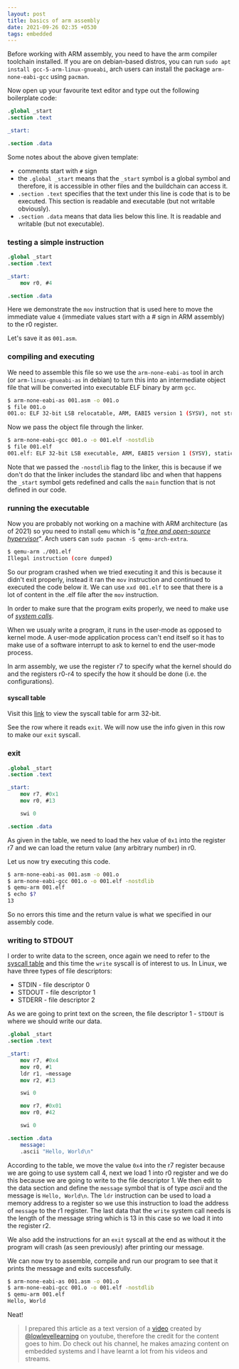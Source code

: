 ```yaml
---
layout: post
title: basics of arm assembly
date: 2021-09-26 02:35 +0530
tags: embedded
---
```


Before working with ARM assembly, you need to have the arm compiler toolchain installed. If you are on debian-based distros, you can run `sudo apt install gcc-5-arm-linux-gnueabi`, arch users can install the package `arm-none-eabi-gcc` using `pacman`.

Now open up your favourite text editor and type out the following boilerplate code:

```nasm
.global _start
.section .text

_start:

.section .data
```

Some notes about the above given template:
* comments start with `#` sign
* the `.global _start` means that the `_start` symbol is a global symbol and therefore, it is accessible in other files and the buildchain can access it.
* `.section .text` specifies that the text under this line is code that is to be executed. This section is readable and executable (but not writable obviously).
* `.section .data` means that data lies below this line. It is readable and writable (but not executable).

### testing a simple instruction

```nasm
.global _start
.section .text

_start:
    mov r0, #4

.section .data
```

Here we demonstrate the `mov` instruction that is used here to move the immediate value `4` (immediate values start with a # sign in ARM assembly) to the r0 register.

Let's save it as `001.asm`.

### compiling and executing

We need to assemble this file so we use the `arm-none-eabi-as` tool in arch (or `arm-linux-gnueabi-as` in debian) to turn this into an intermediate object file that will be converted into executable ELF binary by arm `gcc`.

```sh
$ arm-none-eabi-as 001.asm -o 001.o
$ file 001.o
001.o: ELF 32-bit LSB relocatable, ARM, EABI5 version 1 (SYSV), not stripped
```

Now we pass the object file through the linker.

```sh
$ arm-none-eabi-gcc 001.o -o 001.elf -nostdlib
$ file 001.elf
001.elf: ELF 32-bit LSB executable, ARM, EABI5 version 1 (SYSV), statically linked, not stripped
```

Note that we passed the `-nostdlib` flag to the linker, this is because if we don't do that the linker includes the standard libc and when that happens the `_start` symbol gets redefined and calls the `main` function that is not defined in our code.

### running the executable

Now you are probably not working on a machine with ARM architecture (as of 2021) so you need to install `qemu` which is "[*a free and open-source hypervisor*](https://www.qemu.org/)". Arch users can `sudo pacman -S qemu-arch-extra`.

```sh
$ qemu-arm ./001.elf
Illegal instruction (core dumped)
```

So our program crashed when we tried executing it and this is because it didn't exit properly, instead it ran the `mov` instruction and continued to executed the code below it. We can use `xxd 001.elf` to see that there is a lot of content in the .elf file after the `mov` instruction.

In order to make sure that the program exits properly, we need to make use of [*system calls*](https://en.wikipedia.org/wiki/System_call).

When we usualy write a program, it runs in the user-mode as opposed to kernel mode. A user-mode application process can't end itself so it has to make use of a software interrupt to ask to kernel to end the user-mode process.

In arm assembly, we use the register r7 to specify what the kernel should do and the registers r0-r4 to specify the how it should be done (i.e. the configurations).

#### syscall table

Visit this [link](https://chromium.googlesource.com/chromiumos/docs/+/HEAD/constants/syscalls.md#arm-32_bit_EABI) to view the syscall table for arm 32-bit.

See the row where it reads `exit`. We will now use the info given in this row to make our `exit` syscall.

### exit

```nasm
.global _start
.section .text

_start:
    mov r7, #0x1
    mov r0, #13

    swi 0

.section .data
```

As given in the table, we need to load the hex value of `0x1` into the register r7 and we can load the return value (any arbitrary number) in r0.

Let us now try executing this code.

```sh
$ arm-none-eabi-as 001.asm -o 001.o
$ arm-none-eabi-gcc 001.o -o 001.elf -nostdlib
$ qemu-arm 001.elf
$ echo $?
13
```

So no errors this time and the return value is what we specified in our assembly code.

### writing to STDOUT

I order to write data to the screen, once again we need to refer to the [syscall table](https://chromium.googlesource.com/chromiumos/docs/+/HEAD/constants/syscalls.md#arm-32_bit_EABI) and this time the `write` syscall is of interest to us. In Linux, we have three types of file descriptors:

* STDIN - file descriptor 0
* STDOUT - file descriptor 1
* STDERR - file descriptor 2

As we are going to print text on the screen, the file descriptor 1 - `STDOUT` is where we should write our data.

```nasm
.global _start
.section .text

_start:
    mov r7, #0x4
    mov r0, #1
    ldr r1, =message
    mov r2, #13

    swi 0

    mov r7, #0x01
    mov r0, #42

    swi 0

.section .data
    message:
    .ascii "Hello, World\n"
```

According to the table, we move the value `0x4` into the r7 register because we are going to use system call 4, next we load 1 into r0 register and we do this because we are going to write to the file descriptor 1. We then edit to the data section and define the `message` symbol that is of type *ascii* and the message is `Hello, World\n`. The `ldr` instruction can be used to load a memory address to a register so we use this instruction to load the address of `message` to the r1 register. The last data that the `write` system call needs is the length of the message string which is 13 in this case so we load it into the register r2.

We also add the instructions for an `exit` syscall at the end as without it the program will crash (as seen previously) after printing our message. 

We can now try to assemble, compile and run our program to see that it prints the message and exits successfully.

```sh
$ arm-none-eabi-as 001.asm -o 001.o
$ arm-none-eabi-gcc 001.o -o 001.elf -nostdlib
$ qemu-arm 001.elf
Hello, World
```

Neat!

> I prepared this article as a text version of a [video](https://www.youtube.com/watch?v=FV6P5eRmMh8) created by [@lowlevellearning](https://www.youtube.com/c/LowLevelLearning/) on youtube, therefore the credit for the content goes to him. Do check out his channel, he makes amazing content on embedded systems and I have learnt a lot from his videos and streams.